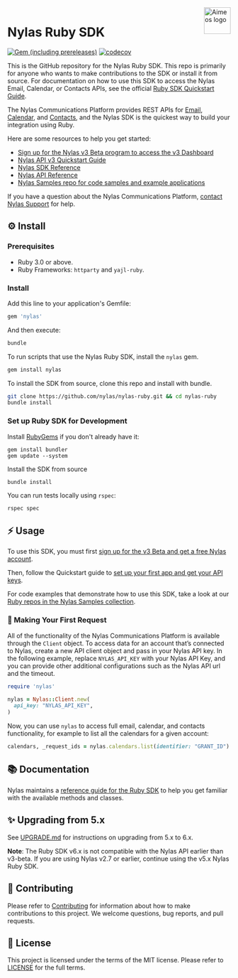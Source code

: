 <a href="https://www.nylas.com/">
    <img src="https://brand.nylas.com/assets/downloads/logo_horizontal_png/Nylas-Logo-Horizontal-Blue_.png" alt="Aimeos logo" title="Aimeos" align="right" height="60" />
</a>

# Nylas Ruby SDK

[![Gem (including prereleases)](https://img.shields.io/gem/v/nylas?include_prereleases)](https://rubygems.org/gems/nylas)
[![codecov](https://codecov.io/gh/nylas/nylas-ruby/branch/main/graph/badge.svg?token=IKH0YMH4KA)](https://codecov.io/gh/nylas/nylas-ruby)

This is the GitHub repository for the Nylas Ruby SDK. This repo is primarily for anyone who wants to make contributions to the SDK or install it from source. For documentation on how to use this SDK to access the Nylas Email, Calendar, or Contacts APIs, see the official [Ruby SDK Quickstart Guide](https://developer.nylas.com/docs/sdks/ruby/).

The Nylas Communications Platform provides REST APIs for [Email](https://developer.nylas.com/docs/email/), [Calendar](https://developer.nylas.com/docs/calendar/), and [Contacts](https://developer.nylas.com/docs/contacts/), and the Nylas SDK is the quickest way to build your integration using Ruby.

Here are some resources to help you get started:

- [Sign up for the Nylas v3 Beta program to access the v3 Dashboard](https://info.nylas.com/apiv3betasignup.html?utm_source=github&utm_medium=devrel-surfaces&utm_campaign=&utm_content=ruby-sdk-upgrade)
- [Nylas API v3 Quickstart Guide](https://developer.nylas.com/docs/v3-beta/v3-quickstart/)
- [Nylas SDK Reference](https://nylas-ruby-sdk-reference.pages.dev/)
- [Nylas API Reference](https://developer.nylas.com/docs/api/v3-beta/)
- [Nylas Samples repo for code samples and example applications](https://github.com/orgs/nylas-samples/repositories?q=&type=all&language=ruby)

If you have a question about the Nylas Communications Platform, [contact Nylas Support](https://support.nylas.com/) for help.

## ⚙️ Install

### Prerequisites

- Ruby 3.0 or above.
- Ruby Frameworks: `httparty` and `yajl-ruby`.

### Install

Add this line to your application's Gemfile:

```ruby
gem 'nylas'
```

And then execute:

```bash
bundle
```

To run scripts that use the Nylas Ruby SDK, install the `nylas` gem.

```bash
gem install nylas
```

To install the SDK from source, clone this repo and install with bundle.

```bash
git clone https://github.com/nylas/nylas-ruby.git && cd nylas-ruby
bundle install
```

### Set up Ruby SDK for Development

Install [RubyGems](https://rubygems.org/pages/download) if you don't already have it:

```shell
gem install bundler
gem update --system
```

Install the SDK from source

```shell
bundle install
```

You can run tests locally using ```rspec```:

```shell
rspec spec
```

## ⚡️ Usage

To use this SDK, you must first [sign up for the v3 Beta and get a free Nylas account](https://info.nylas.com/apiv3betasignup.html?utm_source=github&utm_medium=devrel-surfaces&utm_campaign=&utm_content=ruby-sdk-upgrade).

Then, follow the Quickstart guide to [set up your first app and get your API keys](https://developer.nylas.com/docs/v3-beta/v3-quickstart/).

For code examples that demonstrate how to use this SDK, take a look at our [Ruby repos in the Nylas Samples collection](https://github.com/orgs/nylas-samples/repositories?q=&type=all&language=ruby).

### 🚀 Making Your First Request

All of the functionality of the Nylas Communications Platform is available through the `Client` object. To access data for an account that’s connected to Nylas, create a new API client object and pass in your Nylas API key. In the following example, replace `NYLAS_API_KEY` with your Nylas API Key, and you can provide other additional configurations such as the Nylas API url and the timeout.

```ruby
require 'nylas'

nylas = Nylas::Client.new(
  api_key: "NYLAS_API_KEY",
)
```

Now, you can use `nylas` to access full email, calendar, and contacts functionality, for example to list all the calendars for a given account:

```ruby
calendars, _request_ids = nylas.calendars.list(identifier: "GRANT_ID")
```

## 📚 Documentation

Nylas maintains a [reference guide for the Ruby SDK](https://nylas-ruby-sdk-reference.pages.dev/) to help you get familiar with the available methods and classes.

## ✨ Upgrading from 5.x

See [UPGRADE.md](UPGRADE.md) for instructions on upgrading from 5.x to 6.x.

**Note**: The Ruby SDK v6.x is not compatible with the Nylas API earlier than v3-beta. If you are using Nylas v2.7 or earlier, continue using the v5.x Nylas Ruby SDK.

## 💙 Contributing

Please refer to [Contributing](Contributing.md) for information about how to make contributions to this project. We welcome questions, bug reports, and pull requests.

## 📝 License

This project is licensed under the terms of the MIT license. Please refer to [LICENSE](LICENSE.txt) for the full terms.
